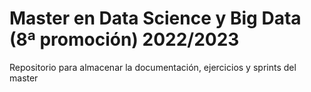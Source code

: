 # Master en Data Science y Big Data (8ª promoción) 2022/2023

Repositorio para almacenar la documentación, ejercicios y sprints del master
